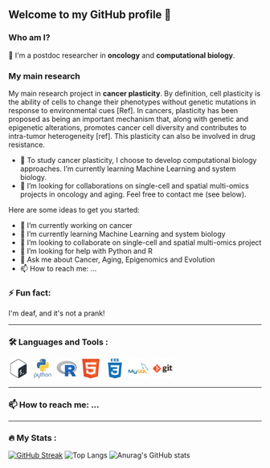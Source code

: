 ## Welcome to my GitHub profile 👋

### Who am I? 

🔭 I'm a postdoc researcher in **oncology** and **computational biology**.

### My main research

My main research project in **cancer plasticity**. By definition, cell plasticity is the ability of cells to change their phenotypes without genetic mutations in response to environmental cues [Ref]. In cancers, plasticity has been proposed as being an important mechanism that, along with genetic and epigenetic alterations, promotes cancer cell diversity and contributes to intra-tumor heterogeneity [ref]. This plasticity can also be involved in drug resistance.

- 🌱 To study cancer plasticity, I choose to develop computational biology approaches. I’m currently learning Machine Learning and system biology.
- 👯 I’m looking for collaborations on single-cell and spatial multi-omics projects in oncology and aging. Feel free to contact me (see below).

Here are some ideas to get you started:

- 🔭 I’m currently working on cancer
- 🌱 I’m currently learning Machine Learning and system biology
- 👯 I’m looking to collaborate on single-cell and spatial multi-omics project
- 🤔 I’m looking for help with Python and R
- 💬 Ask me about Cancer, Aging, Epigenomics and Evolution
- 📫 How to reach me: ...

### ⚡ Fun fact: 

I'm deaf, and it's not a prank! 

---

### :hammer_and_wrench: Languages and Tools :

<div>
  <img src="https://github.com/devicons/devicon/blob/master/icons/bash/bash-plain.svg" title="Bash" alt="Bash" width="40" height="40"/>&nbsp;
  <img src="https://github.com/devicons/devicon/blob/master/icons/python/python-original-wordmark.svg" title="Python" alt="Python" width="40" height="40"/>&nbsp;
  <img src="https://github.com/devicons/devicon/blob/master/icons/r/r-original.svg" title="R" alt="R" width="40" height="40"/>&nbsp;
  <img src="https://github.com/devicons/devicon/blob/master/icons/html5/html5-original.svg" title="HTML5" alt="HTML" width="40" height="40"/>&nbsp;
  <img src="https://github.com/devicons/devicon/blob/master/icons/css3/css3-plain-wordmark.svg"  title="CSS3" alt="CSS" width="40" height="40"/>&nbsp;
  <img src="https://github.com/devicons/devicon/blob/master/icons/mysql/mysql-original-wordmark.svg" title="MySQL"  alt="MySQL" width="40" height="40"/>&nbsp;
  <img src="https://github.com/devicons/devicon/blob/master/icons/git/git-original-wordmark.svg" title="Git" **alt="Git" width="40" height="40"/>
</div>

---

### 📫 How to reach me: ...

---

### :fire: My Stats :

[![GitHub Streak](http://github-readme-streak-stats.herokuapp.com?user=baliaga31&theme=dark&background=000000)](https://git.io/streak-stats)
![Top Langs](https://github-readme-stats.vercel.app/api/top-langs/?username=baliaga31&layout=compact&theme=dark)
![Anurag's GitHub stats](https://github-readme-stats.vercel.app/api?username=baliaga31&show_icons=true&theme=dark)

